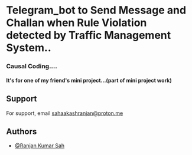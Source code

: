 # Telegram_bot to Send Message and Challan when Rule Violation detected by Traffic Management System..

### Causal Coding....

#### It's for one of my friend's mini project...(part of mini project work)


## Support

For support, email sahaakashranjan@proton.me

## Authors

- [@Ranjan Kumar Sah](https://github.com/AakashRanjansh)

